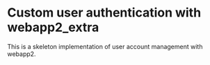 # Custom user authentication with webapp2_extra

This is a skeleton implementation of user account management with webapp2.

